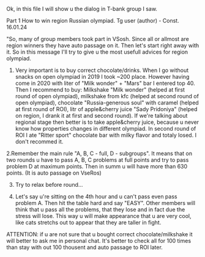 Ok, in this file I will show u the dialog in T-bank group I saw. 

Part 1 
How to win region Russian olympiad. Tg user (author) - Const.
16.01.24

"So, many of group members took part in VSosh. Since all or allmost are region winners they have auto passage on it. Then let's start right away with it. So in this message I'll try to give u the most usefull advices for region olympiad.

1. Very important is to buy correct chocolate/drinks. When I go without snacks on open olympiad in 2019 I took ~200 place. However having come in 2020 with liter of "Milk wonder" + "Mars" bar I entered top 40. Then I recommend to buy:
Milkshake "Milk wonder" (helped at first round of open olympiad), milkshake from kfc (helped at second round of open olympiad), chocolate "Russia-generous soul" with caramel (helped at first round of ROI), litr of apple&cherry juice "Sady Pridoniya" (helped on region, I drank it at first and second round). If we're talking about regional stage then better is to take apple&cherry juice, because u never know how properties changes in different olympiad.
In second round of ROI I ate "Ritter sport" chocolate bar with milky flavor and totaly losed. I don't recommed it.

2.Remember the main rule "A, B, C - full, D - subgroups". It means that on two rounds u have to pass A, B, C problems at full points and try to pass problem D at maximum points. Then in summ u will have more than 630 points. (It is auto passage on VseRos)

3. Try to relax before round...

4. Let's say u're sitting on the 4th hour and u can't pass even pass problem A. Then hit the table hard and say "EASY". Other members will think that u pass all the problems, that they lose and in fact due the stress will lose. This way u will make appearance that u are very cool, like cats stretchs out to appear that they are taller in fight.

ATTENTION: if u are not sure that u bought correct chocolate/milkshake it will better to ask me in personal chat. It's better to check all for 100 times than stay with out 100 thousent and auto passage to ROI later.
